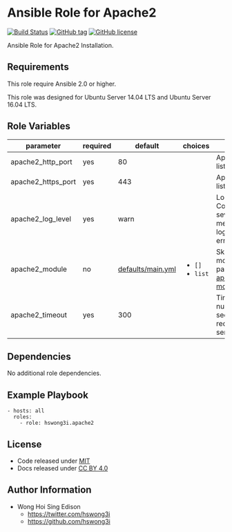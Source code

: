 Ansible Role for Apache2
========================

[![Build Status](https://travis-ci.org/pantarei/ansible-role-apache2.svg?branch=master)](https://travis-ci.org/pantarei/ansible-role-apache2)
[![GitHub tag](https://img.shields.io/github/tag/pantarei/ansible-role-apache2.svg)](https://github.com/pantarei/ansible-role-apache2)
[![GitHub license](https://img.shields.io/github/license/pantarei/ansible-role-apache2.svg)](https://github.com/pantarei/ansible-role-apache2/blob/master/LICENSE)

Ansible Role for Apache2 Installation.

Requirements
------------

This role require Ansible 2.0 or higher.

This role was designed for Ubuntu Server 14.04 LTS and Ubuntu Server 16.04 LTS.

Role Variables
--------------

<table>
<colgroup>
<col width="20%" />
<col width="20%" />
<col width="20%" />
<col width="20%" />
<col width="20%" />
</colgroup>
<thead>
<tr class="header">
<th>parameter</th>
<th>required</th>
<th>default</th>
<th>choices</th>
<th>comments</th>
</tr>
</thead>
<tbody>
<tr class="odd">
<td>apache2_http_port</td>
<td>yes</td>
<td>80</td>
<td></td>
<td>Apache2 HTTP listen port.</td>
</tr>
<tr class="even">
<td>apache2_https_port</td>
<td>yes</td>
<td>443</td>
<td></td>
<td>Apache2 HTTPS listen port.</td>
</tr>
<tr class="odd">
<td>apache2_log_level</td>
<td>yes</td>
<td>warn</td>
<td></td>
<td>LogLevel: Control the severity of messages logged to the error_log.</td>
</tr>
<tr class="even">
<td>apache2_module</td>
<td>no</td>
<td><a href="https://github.com/pantarei/ansible-role-apache2/blob/master/defaults/main.yml">defaults/main.yml</a></td>
<td><ul>
<li><code>[]</code></li>
<li><code>list</code></li>
</ul></td>
<td>Skip enable module if <code>[]</code>, or pass <code>list</code> to <a href="http://docs.ansible.com/ansible/apache2_module_module.html">apache2_module module</a>.</td>
</tr>
<tr class="odd">
<td>apache2_timeout</td>
<td>yes</td>
<td>300</td>
<td></td>
<td>Timeout: The number of seconds before receives and sends time out.</td>
</tr>
</tbody>
</table>

Dependencies
------------

No additional role dependencies.

Example Playbook
----------------

    - hosts: all
      roles:
        - role: hswong3i.apache2

License
-------

-   Code released under [MIT](https://github.com/pantarei/ansible-role-apache2/blob/master/LICENSE)
-   Docs released under [CC BY 4.0](http://creativecommons.org/licenses/by/4.0/)

Author Information
------------------

-   Wong Hoi Sing Edison
    -   <a href="https://twitter.com/hswong3i" class="uri" class="uri">https://twitter.com/hswong3i</a>
    -   <a href="https://github.com/hswong3i" class="uri" class="uri">https://github.com/hswong3i</a>

